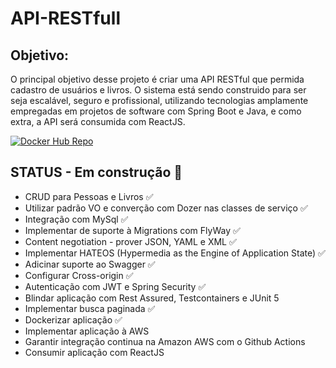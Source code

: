 # API-RESTfull

## Objetivo:

O principal objetivo desse projeto é criar uma API RESTful que permida cadastro de usuários e livros.
O sistema está sendo construido para ser seja escalável, seguro e profissional, utilizando tecnologias amplamente empregadas em projetos de software com Spring Boot e Java, e como extra, a API será consumida com ReactJS.

[![Docker Hub Repo](https://img.shields.io/docker/pulls/yohanps/rest-udemy.svg)](https://hub.docker.com/repository/docker/yohanps/rest-udemy)

## STATUS - Em construção :hammer:

- CRUD para Pessoas e Livros :white_check_mark:
- Utilizar padrão VO e converção com Dozer nas classes de serviço :white_check_mark:
- Integração com MySql :white_check_mark:
- Implementar de suporte à Migrations com FlyWay :white_check_mark:
- Content negotiation - prover JSON, YAML e XML :white_check_mark:
- Implementar HATEOS (Hypermedia as the Engine of Application State) :white_check_mark:
- Adicinar suporte ao Swagger :white_check_mark:
- Configurar Cross-origin :white_check_mark:
- Autenticação com JWT e Spring Security :white_check_mark:
- Blindar aplicação com Rest Assured, Testcontainers e JUnit 5
- Implementar busca paginada :white_check_mark:
- Dockerizar aplicação :white_check_mark:
- Implementar aplicação à AWS
- Garantir integração continua na Amazon AWS com o Github Actions
- Consumir aplicação com ReactJS
